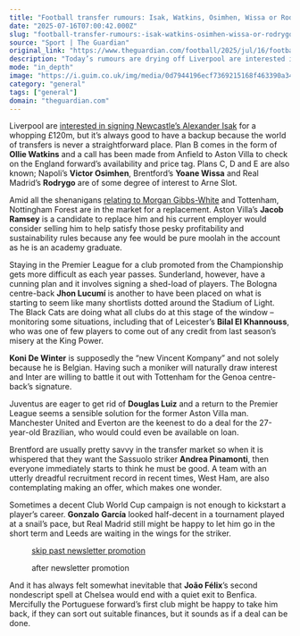 ```yaml
---
title: "Football transfer rumours: Isak, Watkins, Osimhen, Wissa or Rodrygo to Liverpool?"
date: "2025-07-16T07:00:42.000Z"
slug: "football-transfer-rumours:-isak-watkins-osimhen-wissa-or-rodrygo-to-liverpool"
source: "Sport | The Guardian"
original_link: "https://www.theguardian.com/football/2025/jul/16/football-transfer-rumours-isak-watkins-osimhen-wissa-or-rodrygo-to-liverpool"
description: "Today’s rumours are drying off Liverpool are interested in signing Newcastle’s Alexander Isak for a whopping £120m, but it’s always good to have a backup because the world of transfers is never a straightforward place. Plan B comes in the form of Ollie Watkins and a call has been made from Anfield to Aston Villa to check on the England forward’s availability and price tag. Plans C, D and E are also known; Napoli’s Victor Osimhen, Brentford’s Yoane Wissa and Real Madrid’s Rodrygo are of some degree of interest to Arne Slot. Amid all the shenanigans relating to Morgan Gibbs-White and Tottenham, Nottingham Forest are in the market for a replacement. Aston Villa’s Jacob Ramsey is a candidate to replace him and his current employer would consider selling him to help satisfy those pesky profitability and sustainability rules because any fee would be pure moolah in the account as he is an academy graduate.  Continue reading..."
mode: "in_depth"
image: "https://i.guim.co.uk/img/media/0d7944196ecf7369215168f463390a3459ada8d9/522_1126_5473_4378/master/5473.jpg?width=1200&height=630&quality=85&auto=format&fit=crop&overlay-align=bottom%2Cleft&overlay-width=100p&overlay-base64=L2ltZy9zdGF0aWMvb3ZlcmxheXMvdGctZGVmYXVsdC5wbmc&enable=upscale&s=47e17ba6ee4ad6550c90e57fe35076f0"
category: "general"
tags: ["general"]
domain: "theguardian.com"
---
```

<div id="readability-page-1" class="page"><div id="maincontent"><p><span>L</span>iverpool are <a href="https://www.theguardian.com/football/2025/jul/15/liverpool-luis-diaz-reject-bayern-munich-bid-not-for-sale" data-link-name="in body link">interested in signing Newcastle’s Alexander Isak</a> for a whopping £120m, but it’s always good to have a backup because the world of transfers is never a straightforward place. Plan B comes in the form of <strong>Ollie Watkins</strong> and a call has been made from Anfield to Aston Villa to check on the England forward’s availability and price tag. Plans C, D and E are also known; Napoli’s <strong>Victor Osimhen</strong>, Brentford’s <strong>Yoane Wissa</strong> and Real Madrid’s <strong>Rodrygo</strong> are of some degree of interest to Arne Slot.</p><p>Amid all the shenanigans <a href="https://www.theguardian.com/football/2025/jul/11/morgan-gibbs-white-spurs-move-on-hold-nottingham-forest-consider-legal-action-alleged-illegal-approach" data-link-name="in body link">relating to Morgan Gibbs-White</a> and Tottenham, Nottingham Forest are in the market for a replacement. Aston Villa’s <strong>Jacob Ramsey</strong> is a candidate to replace him and his current employer would consider selling him to help satisfy those pesky profitability and sustainability rules because any fee would be pure moolah in the account as he is an academy graduate.</p><figure id="6e5c0843-fc69-433a-a8d3-889c368adc31" data-spacefinder-role="richLink" data-spacefinder-type="model.dotcomrendering.pageElements.RichLinkBlockElement"><gu-island name="RichLinkComponent" priority="feature" deferuntil="idle" props="{&quot;richLinkIndex&quot;:2,&quot;element&quot;:{&quot;_type&quot;:&quot;model.dotcomrendering.pageElements.RichLinkBlockElement&quot;,&quot;prefix&quot;:&quot;Related: &quot;,&quot;text&quot;:&quot;Men’s transfer window summer 2025: all deals from Europe’s top five leagues&quot;,&quot;elementId&quot;:&quot;6e5c0843-fc69-433a-a8d3-889c368adc31&quot;,&quot;role&quot;:&quot;richLink&quot;,&quot;url&quot;:&quot;https://www.theguardian.com/football/ng-interactive/2025/may/28/mens-transfer-window-summer-2025-premier-league-la-liga-bundesliga-serie-a-ligue-1&quot;},&quot;ajaxUrl&quot;:&quot;https://api.nextgen.guardianapps.co.uk&quot;,&quot;format&quot;:{&quot;design&quot;:10,&quot;display&quot;:0,&quot;theme&quot;:2}}"></gu-island></figure><p>Staying in the Premier League for a club promoted from the Championship gets more difficult as each year passes. Sunderland, however, have a cunning plan and it involves signing a shed-load of players. The Bologna centre-back <strong>Jhon Lucumí</strong> is another to have been placed on what is starting to seem like many shortlists dotted around the Stadium of Light. The Black Cats are doing what all clubs do at this stage of the window – monitoring some situations, including that of Leicester’s <strong>Bilal El Khannouss</strong>, who was one of few players to come out of any credit from last season’s misery at the King Power.</p><p><strong>Koni De Winter</strong> is supposedly the “new Vincent Kompany” and not solely because he is Belgian. Having such a moniker will naturally draw interest and Inter are willing to battle it out with Tottenham for the Genoa centre-back’s signature.</p><p>Juventus are eager to get rid of <strong>Douglas Luiz</strong> and a return to the Premier League seems a sensible solution for the former Aston Villa man. Manchester United and Everton are the keenest to do a deal for the 27-year-old Brazilian, who would could even be available on loan.</p><p>Brentford are usually pretty savvy in the transfer market so when it is whispered that they want the Sassuolo striker <strong>Andrea Pinamonti</strong>, then everyone immediately starts to think he must be good. A team with an utterly dreadful recruitment record in recent times, West Ham, are also contemplating making an offer, which makes one wonder.</p><p>Sometimes a decent Club World Cup campaign is not enough to kickstart a player’s career. <strong>Gonzalo</strong> <strong>García</strong> looked half-decent in a tournament played at a snail’s pace, but Real Madrid still might be happy to let him go in the short term and Leeds are waiting in the wings for the striker.</p><figure data-spacefinder-role="inline" data-spacefinder-type="model.dotcomrendering.pageElements.NewsletterSignupBlockElement"><a data-ignore="global-link-styling" href="#EmailSignup-skip-link-8">skip past newsletter promotion</a><p id="EmailSignup-skip-link-8" tabindex="0" aria-label="after newsletter promotion" role="note">after newsletter promotion</p></figure><p>And it has always felt somewhat inevitable that <strong>João Félix</strong>’s second nondescript spell at Chelsea would end with a quiet exit to Benfica. Mercifully the Portuguese forward’s first club might be happy to take him back, if they can sort out suitable finances, but it sounds as if a deal can be done.</p></div></div>